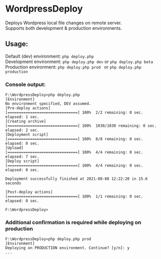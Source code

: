 # WordpressDeploy
Deploys Wordpress local file changes on remote server.\
Supports both development & production environments.

## Usage:

Default (dev) environment: ```php deploy.php```\
Development environment: ```php deploy.php dev``` or ```php deploy.php beta```\
Production environment: ```php deploy.php prod ``` or ```php deploy.php production ```


### Console output:
```
F:\WordpressDeploy>php deploy.php
[Environment]
No environment specified, DEV assumed.
[Pre-deploy actions]
[===============================] 100%  2/2 remaining: 0 sec.  elapsed: 1 sec.
[Creating archive]
[===============================] 100%  1030/1030 remaining: 0 sec.  elapsed: 2 sec.
[Deployment script]
[===============================] 100%  8/8 remaining: 0 sec.  elapsed: 0 sec.
[Upload]
[===============================] 100%  4/4 remaining: 0 sec.  elapsed: 7 sec.
[Deploy script]
[===============================] 100%  4/4 remaining: 0 sec.  elapsed: 0 sec.

Deployment successfully finished at 2021-08-08 12:22:20 in 15.6 seconds

[Post-deploy actions]
[===============================] 100%  1/1 remaining: 0 sec.  elapsed: 0 sec.

F:\WordpressDeploy>
```

### Additional confirmation is required while deploying on production
```
F:\WordpressDeploy>php deploy.php prod
[Environment]
Deploying on PRODUCTION environment. Continue? [y/n]: y
...
```
